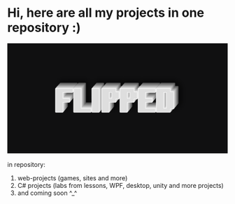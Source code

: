 <h1>Hi, here are all my projects in one repository :)</h1>

![image (2).png](photo%2Fimage%20%282%29.png)

in repository:
1. web-projects (games, sites and more)
2. C# projects (labs from lessons, WPF, desktop, unity and more projects)
3. and coming soon ^_^